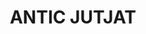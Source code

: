 ---
layout: test
title:  "ANTIC JUTJAT"
coordinates:
  - group1:
        - [1.462151087129636, 42.356502541607007]
        - [1.46213832422152, 42.356403068329868]
        - [1.462306356442272, 42.356386964112723]
        - [1.462363982070626, 42.356376888977827]
        - [1.462562766554015, 42.356362286026808]
        - [1.462459208089526, 42.35616287273475]
        - [1.462233083159158, 42.356208238846598]
        - [1.462103129336512, 42.35623152959262]
        - [1.462047814292702, 42.356239132183518]
        - [1.462003543043694, 42.356255227632005]
        - [1.462022924698081, 42.356383161743615]
        - [1.462039074648578, 42.356505211193927]
        - [1.462151087129636, 42.356502541607007]
---